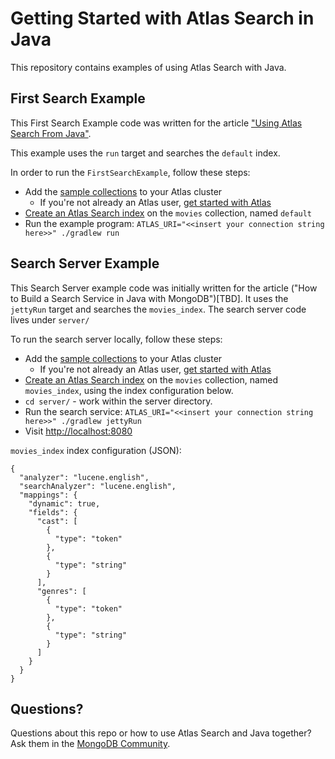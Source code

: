 # Getting Started with Atlas Search in Java

This repository contains examples of using Atlas Search with Java.

## First Search Example

This First Search Example code was written for the article ["Using Atlas Search From Java"](https://www.mongodb.com/developer/products/atlas/atlas-search-java/).

This example uses the `run` target and searches the `default` index.

In order to run the `FirstSearchExample`, follow these steps:

  * Add the [sample collections](https://www.mongodb.com/docs/atlas/sample-data/) to your Atlas cluster
    * If you're not already an Atlas user, [get started with Atlas](https://www.mongodb.com/docs/atlas/getting-started/)
  * [Create an Atlas Search index](https://www.mongodb.com/docs/atlas/atlas-search/tutorial/create-index/) on the `movies` collection, named `default`
  * Run the example program:
    `ATLAS_URI="<<insert your connection string here>>" ./gradlew run`

## Search Server Example

This Search Server example code was initially written for the article
("How to Build a Search Service in Java with MongoDB")[TBD].
It uses the `jettyRun` target and searches the `movies_index`. The search
server code lives under `server/`

To run the search server locally, follow these steps:

  * Add the [sample collections](https://www.mongodb.com/docs/atlas/sample-data/) to your Atlas cluster
    * If you're not already an Atlas user, [get started with Atlas](https://www.mongodb.com/docs/atlas/getting-started/)
  * [Create an Atlas Search index](https://www.mongodb.com/docs/atlas/atlas-search/tutorial/create-index/) on the `movies` collection, named `movies_index`, using the index
    configuration below.
  * `cd server/` - work within the server directory. 
  * Run the search service:
    `ATLAS_URI="<<insert your connection string here>>" ./gradlew jettyRun`
  * Visit [http://localhost:8080](http://localhost:8080)

`movies_index` index configuration (JSON):
```
{
  "analyzer": "lucene.english",
  "searchAnalyzer": "lucene.english",
  "mappings": {
    "dynamic": true,
    "fields": {
      "cast": [
        {
          "type": "token"
        },
        {
          "type": "string"
        }
      ],
      "genres": [
        {
          "type": "token"
        },
        {
          "type": "string"
        }
      ]
    }
  }
}
```

## Questions?

Questions about this repo or how to use Atlas Search and Java together?  Ask them in the [MongoDB Community](https://community.mongodb.com).